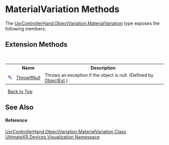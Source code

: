 # MaterialVariation Methods
 

The <a href="T_UltimateXR_Devices_Visualization_UxrControllerHand_ObjectVariation_MaterialVariation">UxrControllerHand.ObjectVariation.MaterialVariation</a> type exposes the following members.


## Extension Methods
&nbsp;<table><tr><th></th><th>Name</th><th>Description</th></tr><tr><td>![Public Extension Method](media/pubextension.gif "Public Extension Method")</td><td><a href="M_UltimateXR_Extensions_System_ObjectExt_ThrowIfNull">ThrowIfNull</a></td><td>
Throws an exception if the object is null.
 (Defined by <a href="T_UltimateXR_Extensions_System_ObjectExt">ObjectExt</a>.)</td></tr></table>&nbsp;
<a href="#materialvariation-methods">Back to Top</a>

## See Also


#### Reference
<a href="T_UltimateXR_Devices_Visualization_UxrControllerHand_ObjectVariation_MaterialVariation">UxrControllerHand.ObjectVariation.MaterialVariation Class</a><br /><a href="N_UltimateXR_Devices_Visualization">UltimateXR.Devices.Visualization Namespace</a><br />